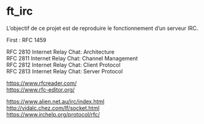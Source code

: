 # ft_irc
L’objectif de ce projet est de reproduire le fonctionnement d’un serveur IRC.  

First : RFC 1459  

RFC 2810 Internet Relay Chat: Architecture  
RFC 2811 Internet Relay Chat: Channel Management  
RFC 2812 Internet Relay Chat: Client Protocol  
RFC 2813 Internet Relay Chat: Server Protocol   

https://www.rfcreader.com/  
https://www.rfc-editor.org/  

https://www.alien.net.au/irc/index.html  
http://vidalc.chez.com/lf/socket.html  
https://www.irchelp.org/protocol/rfc/

